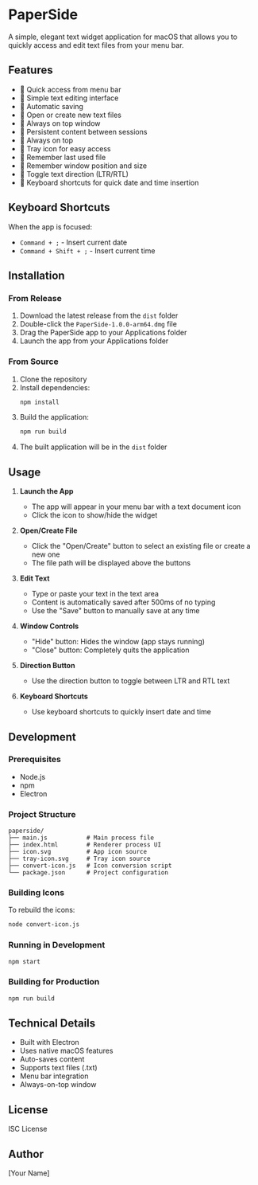 # PaperSide

A simple, elegant text widget application for macOS that allows you to quickly access and edit text files from your menu bar.

## Features

- 🚀 Quick access from menu bar
- 📝 Simple text editing interface
- 💾 Automatic saving
- 📂 Open or create new text files
- 🎯 Always on top window
- 🔄 Persistent content between sessions
- 🎯 Always on top
- 🎯 Tray icon for easy access
- 🎯 Remember last used file
- 🎯 Remember window position and size
- 🎯 Toggle text direction (LTR/RTL)
- 🎯 Keyboard shortcuts for quick date and time insertion

## Keyboard Shortcuts

When the app is focused:
- `Command + ;` - Insert current date
- `Command + Shift + ;` - Insert current time

## Installation

### From Release
1. Download the latest release from the `dist` folder
2. Double-click the `PaperSide-1.0.0-arm64.dmg` file
3. Drag the PaperSide app to your Applications folder
4. Launch the app from your Applications folder

### From Source
1. Clone the repository
2. Install dependencies:
   ```bash
   npm install
   ```
3. Build the application:
   ```bash
   npm run build
   ```
4. The built application will be in the `dist` folder

## Usage

1. **Launch the App**
   - The app will appear in your menu bar with a text document icon
   - Click the icon to show/hide the widget

2. **Open/Create File**
   - Click the "Open/Create" button to select an existing file or create a new one
   - The file path will be displayed above the buttons

3. **Edit Text**
   - Type or paste your text in the text area
   - Content is automatically saved after 500ms of no typing
   - Use the "Save" button to manually save at any time

4. **Window Controls**
   - "Hide" button: Hides the window (app stays running)
   - "Close" button: Completely quits the application

5. **Direction Button**
   - Use the direction button to toggle between LTR and RTL text

6. **Keyboard Shortcuts**
   - Use keyboard shortcuts to quickly insert date and time

## Development

### Prerequisites
- Node.js
- npm
- Electron

### Project Structure
```
paperside/
├── main.js           # Main process file
├── index.html        # Renderer process UI
├── icon.svg          # App icon source
├── tray-icon.svg     # Tray icon source
├── convert-icon.js   # Icon conversion script
└── package.json      # Project configuration
```

### Building Icons
To rebuild the icons:
```bash
node convert-icon.js
```

### Running in Development
```bash
npm start
```

### Building for Production
```bash
npm run build
```

## Technical Details

- Built with Electron
- Uses native macOS features
- Auto-saves content
- Supports text files (.txt)
- Menu bar integration
- Always-on-top window

## License

ISC License

## Author

[Your Name] 